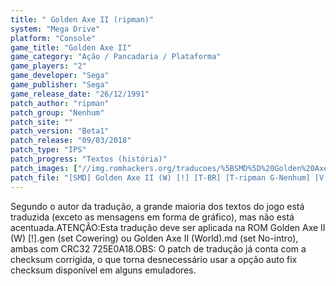 ```yaml
---
title: " Golden Axe II (ripman)"
system: "Mega Drive"
platform: "Console"
game_title: "Golden Axe II"
game_category: "Ação / Pancadaria / Plataforma"
game_players: "2"
game_developer: "Sega"
game_publisher: "Sega"
game_release_date: "26/12/1991"
patch_author: "ripman"
patch_group: "Nenhum"
patch_site: ""
patch_version: "Beta1"
patch_release: "09/03/2018"
patch_type: "IPS"
patch_progress: "Textos (história)"
patch_images: ["//img.romhackers.org/traducoes/%5BSMD%5D%20Golden%20Axe%20II%20-%20ripman%20-%201.png","//img.romhackers.org/traducoes/%5BSMD%5D%20Golden%20Axe%20II%20-%20ripman%20-%202.png","//img.romhackers.org/traducoes/%5BSMD%5D%20Golden%20Axe%20II%20-%20ripman%20-%203.png"]
patch_file: "[SMD] Golden Axe II (W) [!] [T-BR] [T-ripman G-Nenhum] [V-Beta1 A-2018].7z"
---
```

Segundo o autor da tradução, a grande maioria dos textos do jogo está traduzida (exceto as mensagens em forma de gráfico), mas não está acentuada.ATENÇÃO:Esta tradução deve ser aplicada na ROM Golden Axe II (W) [!].gen (set Cowering) ou Golden Axe II (World).md (set No-intro), ambas com CRC32 725E0A18.OBS: O patch de tradução já conta com a checksum corrigida, o que torna desnecessário usar a opção auto fix checksum disponível em alguns emuladores.